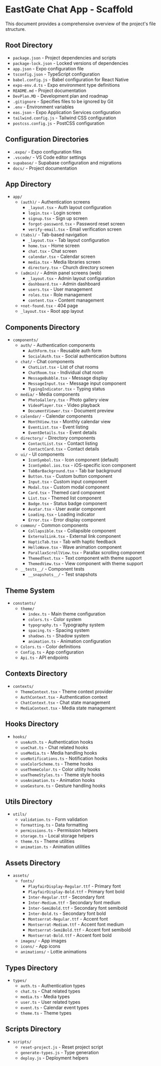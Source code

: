 # EastGate Chat App - Scaffold

This document provides a comprehensive overview of the project's file structure.

## Root Directory
- `package.json` - Project dependencies and scripts
- `package-lock.json` - Locked versions of dependencies
- `app.json` - Expo configuration file
- `tsconfig.json` - TypeScript configuration
- `babel.config.js` - Babel configuration for React Native
- `expo-env.d.ts` - Expo environment type definitions
- `README.md` - Project documentation
- `DevPlan.MD` - Development plan and roadmap
- `.gitignore` - Specifies files to be ignored by Git
- `.env` - Environment variables
- `eas.json` - Expo Application Services configuration
- `tailwind.config.js` - Tailwind CSS configuration
- `postcss.config.js` - PostCSS configuration

## Configuration Directories
- `.expo/` - Expo configuration files
- `.vscode/` - VS Code editor settings
- `supabase/` - Supabase configuration and migrations
- `docs/` - Project documentation

## App Directory
- `app/`
  - `(auth)/` - Authentication screens
    - `_layout.tsx` - Auth layout configuration
    - `login.tsx` - Login screen
    - `signup.tsx` - Sign up screen
    - `forgot-password.tsx` - Password reset screen
    - `verify-email.tsx` - Email verification screen
  - `(tabs)/` - Tab-based navigation
    - `_layout.tsx` - Tab layout configuration
    - `home.tsx` - Home screen
    - `chat.tsx` - Chat screen
    - `calendar.tsx` - Calendar screen
    - `media.tsx` - Media libraries screen
    - `directory.tsx` - Church directory screen
  - `(admin)/` - Admin panel screens (web)
    - `_layout.tsx` - Admin layout configuration
    - `dashboard.tsx` - Admin dashboard
    - `users.tsx` - User management
    - `roles.tsx` - Role management
    - `content.tsx` - Content management
  - `+not-found.tsx` - 404 page
  - `_layout.tsx` - Root app layout

## Components Directory
- `components/`
  - `auth/` - Authentication components
    - `AuthForm.tsx` - Reusable auth form
    - `SocialAuth.tsx` - Social authentication buttons
  - `chat/` - Chat components
    - `ChatList.tsx` - List of chat rooms
    - `ChatRoom.tsx` - Individual chat room
    - `MessageBubble.tsx` - Message display
    - `MessageInput.tsx` - Message input component
    - `TypingIndicator.tsx` - Typing status
  - `media/` - Media components
    - `PhotoGallery.tsx` - Photo gallery view
    - `VideoPlayer.tsx` - Video playback
    - `DocumentViewer.tsx` - Document preview
  - `calendar/` - Calendar components
    - `MonthView.tsx` - Monthly calendar view
    - `EventList.tsx` - Event listing
    - `EventDetails.tsx` - Event details
  - `directory/` - Directory components
    - `ContactList.tsx` - Contact listing
    - `ContactCard.tsx` - Contact details
  - `ui/` - UI components
    - `IconSymbol.tsx` - Icon component (default)
    - `IconSymbol.ios.tsx` - iOS-specific icon component
    - `TabBarBackground.tsx` - Tab bar background
    - `Button.tsx` - Custom button component
    - `Input.tsx` - Custom input component
    - `Modal.tsx` - Custom modal component
    - `Card.tsx` - Themed card component
    - `List.tsx` - Themed list component
    - `Badge.tsx` - Status badge component
    - `Avatar.tsx` - User avatar component
    - `Loading.tsx` - Loading indicator
    - `Error.tsx` - Error display component
  - `common/` - Common components
    - `Collapsible.tsx` - Collapsible component
    - `ExternalLink.tsx` - External link component
    - `HapticTab.tsx` - Tab with haptic feedback
    - `HelloWave.tsx` - Wave animation component
    - `ParallaxScrollView.tsx` - Parallax scrolling component
    - `ThemedText.tsx` - Text component with theme support
    - `ThemedView.tsx` - View component with theme support
  - `__tests__/` - Component tests
    - `__snapshots__/` - Test snapshots

## Theme System
- `constants/`
  - `theme/`
    - `index.ts` - Main theme configuration
    - `colors.ts` - Color system
    - `typography.ts` - Typography system
    - `spacing.ts` - Spacing system
    - `shadows.ts` - Shadow system
    - `animation.ts` - Animation configuration
  - `Colors.ts` - Color definitions
  - `Config.ts` - App configuration
  - `Api.ts` - API endpoints

## Contexts Directory
- `contexts/`
  - `ThemeContext.tsx` - Theme context provider
  - `AuthContext.tsx` - Authentication context
  - `ChatContext.tsx` - Chat state management
  - `MediaContext.tsx` - Media state management

## Hooks Directory
- `hooks/`
  - `useAuth.ts` - Authentication hooks
  - `useChat.ts` - Chat related hooks
  - `useMedia.ts` - Media handling hooks
  - `useNotifications.ts` - Notification hooks
  - `useColorScheme.ts` - Theme hooks
  - `useThemeColor.ts` - Color utility hooks
  - `useThemeStyles.ts` - Theme style hooks
  - `useAnimation.ts` - Animation hooks
  - `useGesture.ts` - Gesture handling hooks

## Utils Directory
- `utils/`
  - `validation.ts` - Form validation
  - `formatting.ts` - Data formatting
  - `permissions.ts` - Permission helpers
  - `storage.ts` - Local storage helpers
  - `theme.ts` - Theme utilities
  - `animation.ts` - Animation utilities

## Assets Directory
- `assets/`
  - `fonts/`
    - `PlayfairDisplay-Regular.ttf` - Primary font
    - `PlayfairDisplay-Bold.ttf` - Primary font bold
    - `Inter-Regular.ttf` - Secondary font
    - `Inter-Medium.ttf` - Secondary font medium
    - `Inter-SemiBold.ttf` - Secondary font semibold
    - `Inter-Bold.ts` - Secondary font bold
    - `Montserrat-Regular.ttf` - Accent font
    - `Montserrat-Medium.ttf` - Accent font medium
    - `Montserrat-SemiBold.ttf` - Accent font semibold
    - `Montserrat-Bold.ttf` - Accent font bold
  - `images/` - App images
  - `icons/` - App icons
  - `animations/` - Lottie animations

## Types Directory
- `types/`
  - `auth.ts` - Authentication types
  - `chat.ts` - Chat related types
  - `media.ts` - Media types
  - `user.ts` - User related types
  - `event.ts` - Calendar event types
  - `theme.ts` - Theme types

## Scripts Directory
- `scripts/`
  - `reset-project.js` - Reset project script
  - `generate-types.js` - Type generation
  - `deploy.js` - Deployment helpers